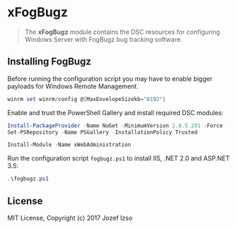# xFogBugz

> The **xFogBugz** module contains the DSC resources for configuring Windows Server with FogBugz bug tracking software.

## Installing FogBugz

Before running the configuration script you may have to enable bigger
payloads for Windows Remote Management.

```powershell
winrm set winrm/config @{MaxEnvelopeSizekb="8192"}
```

Enable and trust the PowerShell Gallery and install required DSC modules:

```powershell
Install-PackageProvider -Name NuGet -MinimumVersion 2.8.5.201 -Force
Set-PSRepository -Name PSGallery -InstallationPolicy Trusted

Install-Module -Name xWebAdministration
```

Run the configuration script `fogbugz.ps1` to install IIS, .NET 2.0 and ASP.NET 3.5:

```powershell
.\fogbugz.ps1
```

## License

MIT License, Copyright (c) 2017 Jozef Izso
